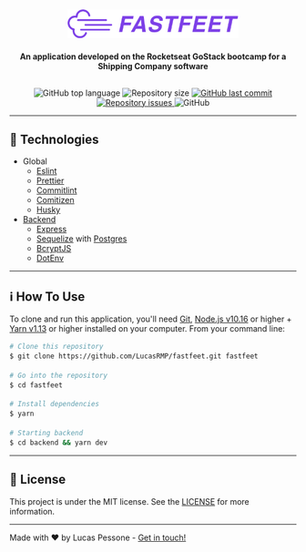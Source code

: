 <h2 align='center'> 
  <img 
    src="./.git-assets/logo.png" 
    alt="FastFeet"
    width="300"
  >
</h2>

<p 
  align="center" 
  style="margin-bottom: 30px; font-weight: bold"
>An application developed on the Rocketseat GoStack bootcamp for a Shipping Company software
</p>

<p align="center">
  <img alt="GitHub top language" src="https://img.shields.io/github/languages/top/LucasRMP/fastfeet.svg">

  <img alt="Repository size" src="https://img.shields.io/github/repo-size/LucasRMP/fastfeet.svg">
  <a href="https://github.com/LucasRMP/fastfeet/commits/master">
    <img alt="GitHub last commit" src="https://img.shields.io/github/last-commit/LucasRMP/fastfeet.svg">
  </a>

  <a href="https://github.com/LucasRMP/fastfeet/issues">
    <img alt="Repository issues" src="https://img.shields.io/github/issues/LucasRMP/fastfeet.svg">
  </a>

  <img alt="GitHub" src="https://img.shields.io/github/license/LucasRMP/fastfeet.svg">
</p>

----

## :rocket: Technologies

- Global
  - [Eslint](https://eslint.org/)
  - [Prettier](https://prettier.io/)
  - [Commitlint](https://commitlint.js.org/#/)
  - [Comitizen](https://commitizen.github.io/cz-cli/)
  - [Husky](https://openbase.io/js/husky)
- [Backend](https://github.com/LucasRMP/fastfeet/tree/master/backend)
  - [Express](https://expressjs.com/)
  - [Sequelize](https://sequelize.org/) with [Postgres](https://www.postgresql.org/)
  - [BcryptJS](https://www.npmjs.com/package/bcrypt)
  - [DotEnv](https://github.com/motdotla/dotenv)

----

## :information_source: How To Use

To clone and run this application, you'll need [Git](https://git-scm.com), [Node.js v10.16](https://nodejs.org/en/) or higher + [Yarn v1.13](https://yarnpkg.com/) or higher installed on your computer. From your command line:

```bash
# Clone this repository
$ git clone https://github.com/LucasRMP/fastfeet.git fastfeet

# Go into the repository
$ cd fastfeet

# Install dependencies
$ yarn

# Starting backend
$ cd backend && yarn dev

```

----

## :memo: License

This project is under the MIT license. See the [LICENSE](https://github.com/LucasRMP/fastfeet/blob/master/LICENSE) for more information.

---

Made with ♥ by Lucas Pessone - [Get in touch!](https://www.linkedin.com/in/lucasrmp/)
